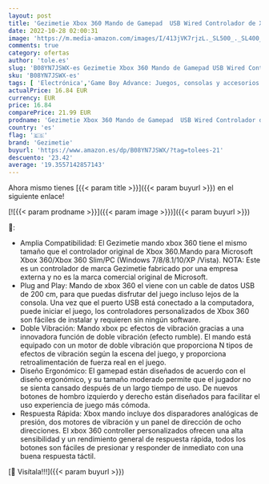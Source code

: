 ```yaml
---
layout: post
title: 'Gezimetie Xbox 360 Mando de Gamepad  USB Wired Controlador de Xbox 360 con Vibración  Controlador de Gamepad para Xbox 360/Xbox 360 Slim Mando para PC  Windows 7/8/8.1/10/XP/Vista '
date: 2022-10-28 02:00:31
image: 'https://m.media-amazon.com/images/I/413jVK7rjzL._SL500_._SL400_.jpg'
comments: true
category: ofertas
author: 'tole.es'
slug: 'B08YN7JSWX-es Gezimetie Xbox 360 Mando de Gamepad USB Wired Controlador...'
sku: 'B08YN7JSWX-es'
tags: [ 'Electrónica','Game Boy Advance: Juegos, consolas y accesorios','Juegos para Game Boy Advance','Sistemas heredados','Sistemas heredados de Game Boy','Sistemas heredados de Nintendo','Videojuegos','gezimetie','xbox','🇪🇸', ]
actualPrice: 16.84 EUR
currency: EUR
price: 16.84
comparePrice: 21.99 EUR
prodname: 'Gezimetie Xbox 360 Mando de Gamepad  USB Wired Controlador de Xbox 360 con Vibración  Controlador de Gamepad para Xbox 360/Xbox 360 Slim Mando para PC  Windows 7/8/8.1/10/XP/Vista '
country: 'es'
flag: '🇪🇸'
brand: 'Gezimetie'
buyurl: 'https://www.amazon.es/dp/B08YN7JSWX/?tag=tolees-21'
descuento: '23.42'
average: '19.3557142857143'
---
```


Ahora mismo tienes [{{< param title >}}]({{< param buyurl >}}) en el siguiente enlace!

[![{{< param prodname >}}]({{< param image >}})]({{< param buyurl >}})

🔎:

- Amplia Compatibilidad: El Gezimetie mando xbox 360 tiene el mismo tamaño que el controlador original de Xbox 360.Mando para Microsoft Xbox 360/Xbox 360 Slim/PC (Windows 7/8/8.1/10/XP /Vista). NOTA: Este es un controlador de marca Gezimetie fabricado por una empresa externa y no es la marca comercial original de Microsoft.
- Plug and Play: Mando de xbox 360 el viene con un cable de datos USB de 200 cm, para que puedas disfrutar del juego incluso lejos de la consola. Una vez que el puerto USB está conectado a la computadora, puede iniciar el juego, los controladores personalizados de Xbox 360 son fáciles de instalar y requieren sin ningún software.
- Doble Vibración: Mando xbox pc efectos de vibración gracias a una innovadora función de doble vibración (efecto rumble). El mando está equipado con un motor de doble vibración que proporciona N tipos de efectos de vibración según la escena del juego, y proporciona retroalimentación de fuerza real en el juego.
- Diseño Ergonómico: El gamepad están diseñados de acuerdo con el diseño ergonómico, y su tamaño moderado permite que el jugador no se sienta cansado después de un largo tiempo de uso. De nuevos botones de hombro izquierdo y derecho están diseñados para facilitar el uso experiencia de juego más cómoda.
- Respuesta Rápida: Xbox mando incluye dos disparadores analógicas de presión, dos motores de vibración y un panel de dirección de ocho direcciones. El xbox 360 controller personalizados ofrecen una alta sensibilidad y un rendimiento general de respuesta rápida, todos los botones son fáciles de presionar y responder de inmediato con una buena respuesta táctil.

[🛒 Visítala!!!]({{< param buyurl >}})

